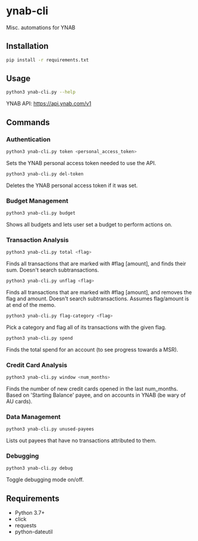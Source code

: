 # ynab-cli
Misc. automations for YNAB

## Installation
```bash
pip install -r requirements.txt
```

## Usage
```bash
python3 ynab-cli.py --help
```

YNAB API: https://api.ynab.com/v1

## Commands

### Authentication
```bash
python3 ynab-cli.py token <personal_access_token>
```
Sets the YNAB personal access token needed to use the API.

```bash
python3 ynab-cli.py del-token
```
Deletes the YNAB personal access token if it was set.

### Budget Management
```bash
python3 ynab-cli.py budget
```
Shows all budgets and lets user set a budget to perform actions on.

### Transaction Analysis
```bash
python3 ynab-cli.py total <flag>
```
Finds all transactions that are marked with #flag [amount], and finds their sum. Doesn't search subtransactions.

```bash
python3 ynab-cli.py unflag <flag>
```
Finds all transactions that are marked with #flag [amount], and removes the flag and amount. Doesn't search subtransactions. Assumes flag/amount is at end of the memo.

```bash
python3 ynab-cli.py flag-category <flag>
```
Pick a category and flag all of its transactions with the given flag.

```bash
python3 ynab-cli.py spend
```
Finds the total spend for an account (to see progress towards a MSR).

### Credit Card Analysis
```bash
python3 ynab-cli.py window <num_months>
```
Finds the number of new credit cards opened in the last num_months. Based on 'Starting Balance' payee, and on accounts in YNAB (be wary of AU cards).

### Data Management
```bash
python3 ynab-cli.py unused-payees
```
Lists out payees that have no transactions attributed to them.

### Debugging
```bash
python3 ynab-cli.py debug
```
Toggle debugging mode on/off.

## Requirements
- Python 3.7+
- click
- requests
- python-dateutil
